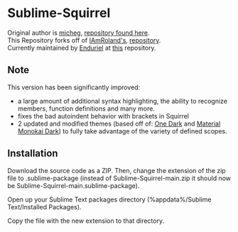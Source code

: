 # Sublime-Squirrel
Original author is [micheg](https://github.com/micheg), [repository found here](https://github.com/micheg/sublime_squirrel).\
This Repository forks off of [IAmRoland's](https://github.com/iAmRoland), [repository](https://github.com/iAmRoland/Sublime-Squirrel).\
Currently maintained by [Enduriel](https://github.com/Enduriel) at [this](https://github.com/Enduriel/Sublime-Squirrel) repository.

## Note
This version has been significantly improved: 

* a large amount of additional syntax highlighting, the ability to recognize members, function definitions and many more.
* fixes the bad autoindent behavior with brackets in Squirrel
* 2 updated and modified themes (based off of: [One Dark](https://github.com/andresmichel/one-dark-theme) and [Material Monokai Dark](https://github.com/equinusocio/material-theme)) to fully take advantage of the variety of defined scopes.

## Installation

Download the source code as a ZIP. Then, change the extension of the zip file to .sublime-package (instead of Sublime-Squirrel-main.zip it should now be Sublime-Squirrel-main.sublime-package).

Open up your Sublime Text packages directory (%appdata%/Sublime Text/Installed Packages). 

Copy the file with the new extension to that directory.
